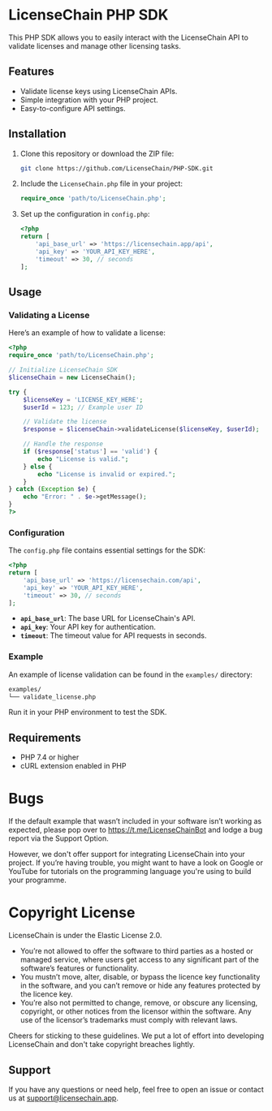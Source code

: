 
# LicenseChain PHP SDK

This PHP SDK allows you to easily interact with the LicenseChain API to validate licenses and manage other licensing tasks.

## Features

- Validate license keys using LicenseChain APIs.
- Simple integration with your PHP project.
- Easy-to-configure API settings.

## Installation

1. Clone this repository or download the ZIP file:

   ```bash
   git clone https://github.com/LicenseChain/PHP-SDK.git
   ```

2. Include the `LicenseChain.php` file in your project:

   ```php
   require_once 'path/to/LicenseChain.php';
   ```

3. Set up the configuration in `config.php`:

   ```php
   <?php
   return [
       'api_base_url' => 'https://licensechain.app/api',
       'api_key' => 'YOUR_API_KEY_HERE',
       'timeout' => 30, // seconds
   ];
   ```

## Usage

### Validating a License

Here’s an example of how to validate a license:

```php
<?php
require_once 'path/to/LicenseChain.php';

// Initialize LicenseChain SDK
$licenseChain = new LicenseChain();

try {
    $licenseKey = 'LICENSE_KEY_HERE';
    $userId = 123; // Example user ID

    // Validate the license
    $response = $licenseChain->validateLicense($licenseKey, $userId);

    // Handle the response
    if ($response['status'] == 'valid') {
        echo "License is valid.";
    } else {
        echo "License is invalid or expired.";
    }
} catch (Exception $e) {
    echo "Error: " . $e->getMessage();
}
?>
```

### Configuration

The `config.php` file contains essential settings for the SDK:

```php
<?php
return [
    'api_base_url' => 'https://licensechain.com/api',
    'api_key' => 'YOUR_API_KEY_HERE',
    'timeout' => 30, // seconds
];
```

- **`api_base_url`**: The base URL for LicenseChain's API.
- **`api_key`**: Your API key for authentication.
- **`timeout`**: The timeout value for API requests in seconds.

### Example

An example of license validation can be found in the `examples/` directory:

```bash
examples/
└── validate_license.php
```

Run it in your PHP environment to test the SDK.

## Requirements

- PHP 7.4 or higher
- cURL extension enabled in PHP

# Bugs
If the default example that wasn’t included in your software isn’t working as expected, please pop over to https://t.me/LicenseChainBot and lodge a bug report via the Support Option.

However, we don't offer support for integrating LicenseChain into your project. If you’re having trouble, you might want to have a look on Google or YouTube for tutorials on the programming language you're using to build your programme.

# Copyright License
LicenseChain is under the Elastic License 2.0.

- You’re not allowed to offer the software to third parties as a hosted or managed service, where users get access to any significant part of the software’s features or functionality.
- You mustn’t move, alter, disable, or bypass the licence key functionality in the software, and you can’t remove or hide any features protected by the licence key.
- You’re also not permitted to change, remove, or obscure any licensing, copyright, or other notices from the licensor within the software. Any use of the licensor’s trademarks must comply with relevant laws.

Cheers for sticking to these guidelines. We put a lot of effort into developing LicenseChain and don't take copyright breaches lightly.

## Support

If you have any questions or need help, feel free to open an issue or contact us at support@licensechain.app.
